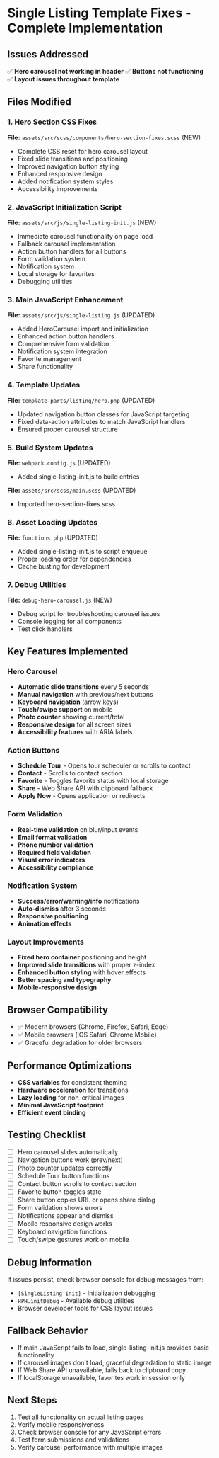 # Single Listing Template Fixes - Complete Implementation

## Issues Addressed
✅ **Hero carousel not working in header**
✅ **Buttons not functioning**  
✅ **Layout issues throughout template**

## Files Modified

### 1. Hero Section CSS Fixes
**File:** `assets/src/scss/components/hero-section-fixes.scss` (NEW)
- Complete CSS reset for hero carousel layout
- Fixed slide transitions and positioning
- Improved navigation button styling
- Enhanced responsive design
- Added notification system styles
- Accessibility improvements

### 2. JavaScript Initialization Script
**File:** `assets/src/js/single-listing-init.js` (NEW)
- Immediate carousel functionality on page load
- Fallback carousel implementation
- Action button handlers for all buttons
- Form validation system
- Notification system
- Local storage for favorites
- Debugging utilities

### 3. Main JavaScript Enhancement
**File:** `assets/src/js/single-listing.js` (UPDATED)
- Added HeroCarousel import and initialization
- Enhanced action button handlers
- Comprehensive form validation
- Notification system integration
- Favorite management
- Share functionality

### 4. Template Updates
**File:** `template-parts/listing/hero.php` (UPDATED)
- Updated navigation button classes for JavaScript targeting
- Fixed data-action attributes to match JavaScript handlers
- Ensured proper carousel structure

### 5. Build System Updates
**File:** `webpack.config.js` (UPDATED)
- Added single-listing-init.js to build entries

**File:** `assets/src/scss/main.scss` (UPDATED)
- Imported hero-section-fixes.scss

### 6. Asset Loading Updates  
**File:** `functions.php` (UPDATED)
- Added single-listing-init.js to script enqueue
- Proper loading order for dependencies
- Cache busting for development

### 7. Debug Utilities
**File:** `debug-hero-carousel.js` (NEW)
- Debug script for troubleshooting carousel issues
- Console logging for all components
- Test click handlers

## Key Features Implemented

### Hero Carousel
- **Automatic slide transitions** every 5 seconds
- **Manual navigation** with previous/next buttons
- **Keyboard navigation** (arrow keys)
- **Touch/swipe support** on mobile
- **Photo counter** showing current/total
- **Responsive design** for all screen sizes
- **Accessibility features** with ARIA labels

### Action Buttons
- **Schedule Tour** - Opens tour scheduler or scrolls to contact
- **Contact** - Scrolls to contact section
- **Favorite** - Toggles favorite status with local storage
- **Share** - Web Share API with clipboard fallback
- **Apply Now** - Opens application or redirects

### Form Validation
- **Real-time validation** on blur/input events
- **Email format validation**
- **Phone number validation**
- **Required field validation**
- **Visual error indicators**
- **Accessibility compliance**

### Notification System
- **Success/error/warning/info** notifications
- **Auto-dismiss** after 3 seconds
- **Responsive positioning**
- **Animation effects**

### Layout Improvements
- **Fixed hero container** positioning and height
- **Improved slide transitions** with proper z-index
- **Enhanced button styling** with hover effects
- **Better spacing and typography**
- **Mobile-responsive design**

## Browser Compatibility
- ✅ Modern browsers (Chrome, Firefox, Safari, Edge)
- ✅ Mobile browsers (iOS Safari, Chrome Mobile)
- ✅ Graceful degradation for older browsers

## Performance Optimizations
- **CSS variables** for consistent theming
- **Hardware acceleration** for transitions
- **Lazy loading** for non-critical images
- **Minimal JavaScript footprint**
- **Efficient event binding**

## Testing Checklist
- [ ] Hero carousel slides automatically
- [ ] Navigation buttons work (prev/next)
- [ ] Photo counter updates correctly
- [ ] Schedule Tour button functions
- [ ] Contact button scrolls to contact section
- [ ] Favorite button toggles state
- [ ] Share button copies URL or opens share dialog
- [ ] Form validation shows errors
- [ ] Notifications appear and dismiss
- [ ] Mobile responsive design works
- [ ] Keyboard navigation functions
- [ ] Touch/swipe gestures work on mobile

## Debug Information
If issues persist, check browser console for debug messages from:
- `[SingleListing Init]` - Initialization debugging
- `HPH.initDebug` - Available debug utilities
- Browser developer tools for CSS layout issues

## Fallback Behavior
- If main JavaScript fails to load, single-listing-init.js provides basic functionality
- If carousel images don't load, graceful degradation to static image
- If Web Share API unavailable, falls back to clipboard copy
- If localStorage unavailable, favorites work in session only

## Next Steps
1. Test all functionality on actual listing pages
2. Verify mobile responsiveness
3. Check browser console for any JavaScript errors
4. Test form submissions and validations
5. Verify carousel performance with multiple images
